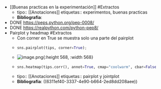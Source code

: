 - [[Buenas practicas en la experimentación]] #Extractos
	- tipo:: [[Anotaciones]]
	  etiquetas:: experimentos, buenas practicas
	- **Bibliografia**:
- DONE  https://peps.python.org/pep-0008/
- DONE https://realpython.com/python-pep8/
- Pairplot  y headmap #Extractos
	- Con corner en True se muestra solo una parte del pairplot
	- ```python
	  sns.pairplot(tips, corner=True);
	  ```
	- ![image.png](../assets/image_1663805188510_0.png){:height 568, :width 568}
	- ```python
	  sns.heatmap(tips.corr(), annot=True, cmap="coolwarm", cbar=False)
	  ```
	- tipo:: [[Anotaciones]]
	  etiquetas:: pairplot y jointplot
	- **Bibliografia**: ((6311ef40-3337-4e90-b664-2ed8dd208aee))
